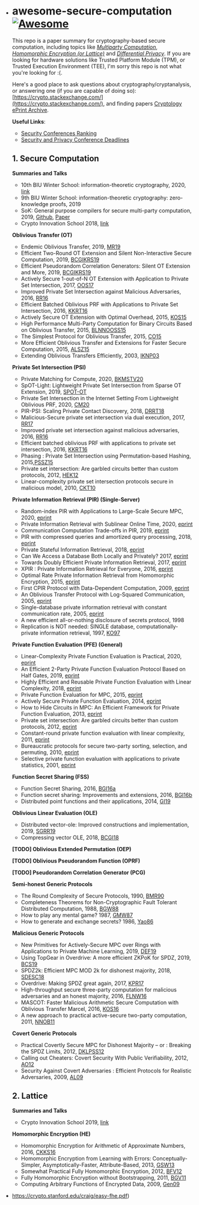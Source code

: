 - # awesome-secure-computation [![Awesome](https://awesome.re/badge.svg)](https://awesome.re)

  This repo is a paper summary for cryptography-based secure computation, including topics like [*Multiparty Computation*](https://en.wikipedia.org/wiki/Secure_multi-party_computation), [*Homomorphic Encryption (or Lattice)*](https://en.wikipedia.org/wiki/Homomorphic_encryption) and [*Differential Privacy*](https://en.wikipedia.org/wiki/Differential_privacy). If you are looking for hardware solutions like Trusted Platform Module (TPM), or Trusted Execution Environment (TEE), I'm sorry this repo is not what you're looking for :(.

  Here's a good place to ask questions about cryptography/cryptanalysis, or answering one (if you are capable of doing so): [https://crypto.stackexchange.com/](https://crypto.stackexchange.com/), and finding papers [Cryptology ePrint Archive](https://eprint.iacr.org/).

  **Useful Links**:

  - [Security Conferences Ranking](http://faculty.cs.tamu.edu/guofei/sec_conf_stat.htm)
  - [Security and Privacy Conference Deadlines](https://sec-deadlines.github.io/)

  

  ## 1. Secure Computation

  **Summaries and Talks**

  - 10th BIU Winter School: information-theoretic cryptography, 2020, [link](https://cyber.biu.ac.il/event/the-10th-biu-winter-school-on-cryptography/)
  - 9th BIU Winter School: information-theoretic cryptography: zero-knowledge proofs, 2019
  - SoK: General purpose compilers for secure multi-party computation, 2019, [Github](https://github.com/MPC-SoK/frameworks), [Paper](https://ieeexplore.ieee.org/abstract/document/8835312)
  - Crypto Innovation School 2018, [link](https://crypto.sjtu.edu.cn/cis2018/)

  

  **Oblivious Transfer (OT)**

  - Endemic Oblivious Transfer, 2019, [MR19](https://eprint.iacr.org/2019/706)
  - Efficient Two-Round OT Extension and Silent Non-Interactive Secure Computation, 2019, [BCGIKRS19](https://eprint.iacr.org/2019/1159)
  - Efficient Pseudorandom Correlation Generators: Silent OT Extension and More, 2019, [BCGIKRS19](https://eprint.iacr.org/2019/448)
  - Actively Secure 1-out-of-N OT Extension with Application to Private Set Intersection, 2017, [OOS17](https://eprint.iacr.org/2016/933)
  - Improved Private Set Intersection against Malicious Adversaries, 2016, [RR16](https://eprint.iacr.org/2016/746)
  - Efficient Batched Oblivious PRF with Applications to Private Set Intersection, 2016, [KKRT16](https://eprint.iacr.org/2016/799)
  - Actively Secure OT Extension with Optimal Overhead, 2015, [KOS15](https://eprint.iacr.org/2015/546)
  - High Performance Multi-Party Computation for Binary Circuits Based on Oblivious Transfer, 2015, [BLNNOOSS15](https://eprint.iacr.org/2015/472)
  - The Simplest Protocol for Oblivious Transfer, 2015, [CO15](https://eprint.iacr.org/2015/267)
  - More Efficient Oblivious Transfer and Extensions for Faster Secure Computation, 2015, [ALSZ15](https://eprint.iacr.org/2013/552)
  - Extending Oblivious Transfers Efficiently, 2003, [IKNP03](https://www.iacr.org/archive/crypto2003/27290145/27290145.pdf)

  

  **Private Set Intersection (PSI)**

  - Private Matching for Compute, 2020, [BKMSTV20](https://eprint.iacr.org/2020/599)
  - SpOT-Light: Lightweight Private Set Intersection from Sparse OT Extension, 2019, [SPOT-OT](https://eprint.iacr.org/2019/634)
  - Private Set Intersection in the Internet Setting From Lightweight Oblivious PRF, 2020, [CM20](https://eprint.iacr.org/2020/729)
  - PIR-PSI: Scaling Private Contact Discovery, 2018, [DRRT18](https://eprint.iacr.org/2018/579)
  - Malicious-Secure private set intersection via dual execution, 2017, [RR17](https://eprint.iacr.org/2017/769)
  - Improved private set intersection against malicious adversaries, 2016, [RR16](https://eprint.iacr.org/2016/746)
  - Efficient batched oblivious PRF with applications to private set intersection, 2016, [KKRT16](https://eprint.iacr.org/2016/799)
  - Phasing : Private Set Intersection using Permutation-based Hashing, 2015,[PSSZ15](https://eprint.iacr.org/2015/634)
  - Private set intersection: Are garbled circuits better than custom protocols, 2012, [HEK12](https://www.cs.umd.edu/~jkatz/papers/psi.pdf)
  - Linear-complexity private set intersection protocols secure in malicious model, 2010, [CKT10](https://eprint.iacr.org/2010/469)

  

  **Private Information Retrieval (PIR) (Single-Server)**

  - Random-index PIR with Applications to Large-Scale Secure MPC, 2020, [eprint](https://eprint.iacr.org/2020/1248)
  - Private Information Retrieval with Sublinear Online Time, 2020, [eprint](https://eprint.iacr.org/2019/1075)
  - Communication Computation Trade-offs in PIR, 2019, [eprint](https://eprint.iacr.org/2019/1483)
  - PIR with compressed queries and amortized query processing, 2018, [eprint](https://eprint.iacr.org/2017/1142)
  - Private Stateful Information Retrieval, 2018, [eprint](https://eprint.iacr.org/2018/1083)
  - Can We Access a Database Both Locally and Privately? 2017, [eprint](https://eprint.iacr.org/2017/567)
  - Towards Doubly Efficient Private Information Retrieval, 2017, [eprint](https://eprint.iacr.org/2017/568)
  - XPIR : Private Information Retrieval for Everyone, 2016, [eprint](https://eprint.iacr.org/2014/1025)
  - Optimal Rate Private Information Retrieval from Homomorphic Encryption, 2015, [eprint](https://petsymposium.org/2015/papers/23_Kiayias.pdf)
  - First CPIR Protocol with Data-Dependent Computation, 2009, [eprint](https://dl.acm.org/doi/10.5555/1883749.1883769)
  - An Oblivious Transfer Protocol with Log-Squared Communication, 2005, [eprint](https://eprint.iacr.org/2004/063)
  - Single-database private information retrieval with constant communication rate, 2005, [eprint](https://www.cs.umd.edu/~gasarch/TOPICS/pir/logn.pdf)
  - A new efficient all-or-nothing disclosure of secrets protocol, 1998
  - Replication is NOT needed: SINGLE database, computationally- private information retrieval, 1997, [KO97](https://web.cs.ucla.edu/~rafail/PUBLIC/34.pdf)

  

  **Private Function Evaluation (PFE) (General)**

  - Linear-Complexity Private Function Evaluation is Practical, 2020, [eprint](https://eprint.iacr.org/2020/853)
  - An Efficient 2-Party Private Function Evaluation Protocol Based on Half Gates, 2019, [eprint](https://eprint.iacr.org/2017/415)
  - Highly Efficient and Reusable Private Function Evaluation with Linear Complexity, 2018, [eprint](https://eprint.iacr.org/2018/515)
  - Private Function Evaluation for MPC, 2015, [eprint](https://eprint.iacr.org/2013/137)
  - Actively Secure Private Function Evaluation, 2014, [eprint](https://eprint.iacr.org/2014/102)
  - How to Hide Circuits in MPC: An Efficient Framework for Private Function Evaluation, 2013, [eprint](https://eprint.iacr.org/2013/137)
  - Private set intersection: Are garbled circuits better than custom protocols, 2012, [eprint](https://www.cs.umd.edu/~jkatz/papers/psi.pdf)
  - Constant-round private function evaluation with linear complexity, 2011, [eprint](https://eprint.iacr.org/2010/528)
  - Bureaucratic protocols for secure two-party sorting, selection, and permuting, 2010, [eprint](https://dl.acm.org/doi/10.1145/1755688.1755716)
  - Selective private function evaluation with applications to private statistics, 2001, [eprint](https://dl.acm.org/doi/10.1145/383962.384047)

  

  

  **Function Secret Sharing (FSS)**

  - Function Secret Sharing, 2016, [BGI16a](https://www.iacr.org/archive/eurocrypt2015/90560300/90560300.pdf)
  - Function secret sharing: Improvements and extensions, 2016, [BGI16b](https://eprint.iacr.org/2018/707)
  - Distributed point functions and their applications, 2014, [GI19](https://www.iacr.org/archive/eurocrypt2014/84410245/84410245.pdf)

  

  **Oblivious Linear Evaluation (OLE)**

  - Distributed vector-ole: Improved constructions and implementation, 2019, [SGRR19](https://eprint.iacr.org/2019/1084)
  - Compressing vector OLE, 2018, [BCGI18](https://eprint.iacr.org/2019/273)

  

  **[TODO] Oblivious Extended Permutation (OEP)**

  

  

  **[TODO] Oblivious Pseudorandom Function (OPRF)**

  

  

  **[TODO] Pseudorandom Correlation Generator (PCG)**

  

  

  **Semi-honest Generic Protocols**

  - The Round Complexity of Secure Protocols, 1990, [BMR90](http://web.cs.ucdavis.edu/~rogaway/papers/bmr90)
  - Completeness Theorems for Non-Cryptographic Fault Tolerant Distributed Computation, 1988, [BGW88](https://dl.acm.org/doi/10.1145/62212.62213)
  - How to play any mental game? 1987, [GMW87](https://dl.acm.org/doi/10.1145/28395.28420)
  - How to generate and exchange secrets? 1986, [Yao86](https://ieeexplore.ieee.org/document/4568207)

  

  **Malicious Generic Protocols**

  - New Primitives for Actively-Secure MPC over Rings with Applications to Private Machine Learning, 2019, [DEF19](https://eprint.iacr.org/2019/599)
  - Using TopGear in Overdrive: A more efficient ZKPoK for SPDZ, 2019, [BCS19](https://eprint.iacr.org/2019/035)
  - SPDZ2k: Efficient MPC MOD 2k for dishonest majority, 2018, [SDESC18](https://eprint.iacr.org/2018/482)
  - Overdrive: Making SPDZ great again, 2017, [KPR17](https://eprint.iacr.org/2017/1230)
  - High-throughput secure three-party computation for malicious adversaries and an honest majority, 2016, [FLNW16](https://eprint.iacr.org/2016/944)
  - MASCOT: Faster Malicious Arithmetic Secure Computation with Oblivious Transfer Marcel, 2016, [KOS16](https://eprint.iacr.org/2016/505)
  - A new approach to practical active-secure two-party computation, 2011, [NNOB11](https://eprint.iacr.org/2011/091)

  

  **Covert Generic Protocols**

  - Practical Covertly Secure MPC for Dishonest Majority – or : Breaking the SPDZ Limits, 2012, [DKLPSS12](https://eprint.iacr.org/2012/642)
  - Calling out Cheaters: Covert Security With Public Verifiability, 2012, [AO12](https://eprint.iacr.org/2012/708)
  - Security Against Covert Adversaries : Efficient Protocols for Realistic Adversaries, 2009, [AL09](https://eprint.iacr.org/2007/060)

  

  ## 2. Lattice

  **Summaries and Talks**

  - Crypto Innovation School 2019, [link](https://crypto.sjtu.edu.cn/cis2019/)

  **Homomorphic Encryption (HE)**

  - Homomorphic Encryption for Arithmetic of Approximate Numbers, 2016, [CKKS16](https://eprint.iacr.org/2016/421)
  - Homomorphic Encryption from Learning with Errors: Conceptually-Simpler, Asymptotically-Faster, Attribute-Based, 2013, [GSW13](https://eprint.iacr.org/2013/340)
  - Somewhat Practical Fully Homomorphic Encryption, 2012, [BFV12](https://pdfs.semanticscholar.org/531f/8e756ea280f093138788ee896b3fa8ca085a.pdf)
  - Fully Homomorphic Encryption without Bootstrapping, 2011, [BGV11](https://eprint.iacr.org/2011/277.pdf)
  - Computing Arbitrary Functions of Encrypted Data, 2009, [Gen09](https://crypto.stanford.edu/craig/easy-fhe.pdf)

- https://crypto.stanford.edu/craig/easy-fhe.pdf)
